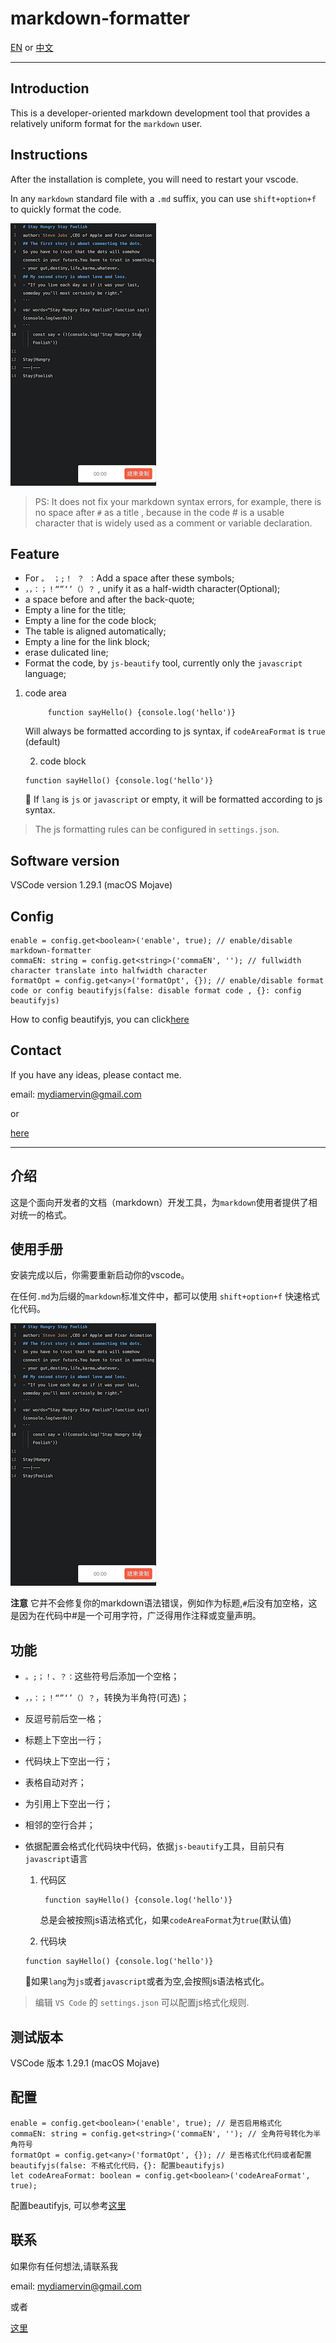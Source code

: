 # markdown-formatter

[EN](#Introduction) or [中文](#介绍)

---

## Introduction

This is a developer-oriented markdown development tool that provides a relatively uniform format for the `markdown` user.

## Instructions

After the installation is complete, you will need to restart your vscode.

In any `markdown` standard file with a `.md` suffix, you can use `shift+option+f` to quickly format the code.

![example.gif](images/example.gif)

> PS: It does not fix your markdown syntax errors, for example, there is no space after `#` as a title , because in the code # is a usable character that is widely used as a comment or variable declaration.

## Feature

- For `。 ；;！ ？ ：`Add a space after these symbols;
- `，，：；！“”‘’（）？` , unify it as a half-width character(Optional);
- a space before and after the back-quote;
- Empty a line for the title;
- Empty a line for the code block;
- The table is aligned automatically;
- Empty a line for the link block;
- erase dulicated line;
- Format the code, by `js-beautify` tool, currently only the `javascript` language;


1. code area

            function sayHello() {console.log('hello')}
        
        
        
    Will always be formatted according to js syntax, if `codeAreaFormat` is `true` (default)

    2. code block
    ``` lang
    function sayHello() {console.log('hello')}
    ```
    
    If `lang` is `js` or `javascript` or empty, it will be formatted according to js syntax.

> The js formatting rules can be configured in `settings.json`.

## Software version

VSCode version 1.29.1 (macOS Mojave)

## Config

    enable = config.get<boolean>('enable', true); // enable/disable markdown-formatter
    commaEN: string = config.get<string>('commaEN', ''); // fullwidth character translate into halfwidth character
    formatOpt = config.get<any>('formatOpt', {}); // enable/disable format code or config beautifyjs(false: disable format code , {}: config beautifyjs)

How to config beautifyjs, you can click[here](https://github.com/beautify-web/js-beautify)

## Contact

If you have any ideas, please contact me.

email: mydiamervin@gmail.com

or

[here](https://github.com/sumnow/markdown-formatter/issues)

---

## 介绍

这是个面向开发者的文档（markdown）开发工具，为`markdown`使用者提供了相对统一的格式。

## 使用手册

安装完成以后，你需要重新启动你的vscode。

在任何`.md`为后缀的`markdown`标准文件中，都可以使用 `shift+option+f` 快速格式化代码。

![example.gif](images/example.gif)

**注意** 它并不会修复你的markdown语法错误，例如作为标题,`#`后没有加空格，这是因为在代码中#是一个可用字符，广泛得用作注释或变量声明。

## 功能

- `。;；！、？：`这些符号后添加一个空格；
- `，，：；！“”‘’（）？`，转换为半角符(可选)；
- 反逗号前后空一格；
- 标题上下空出一行；
- 代码块上下空出一行；
- 表格自动对齐；
- 为引用上下空出一行；
- 相邻的空行合并；
- 依据配置会格式化代码块中代码，依据`js-beautify`工具，目前只有`javascript`语言

    1. 代码区

            function sayHello() {console.log('hello')}
        
        总是会被按照js语法格式化，如果`codeAreaFormat`为`true`(默认值)

    2. 代码块
    ``` lang
    function sayHello() {console.log('hello')}
    ```
    如果`lang`为`js`或者`javascript`或者为空,会按照js语法格式化。

> 编辑 `VS Code` 的 `settings.json` 可以配置js格式化规则.

## 测试版本

VSCode 版本 1.29.1 (macOS Mojave)

## 配置

    enable = config.get<boolean>('enable', true); // 是否启用格式化
    commaEN: string = config.get<string>('commaEN', ''); // 全角符号转化为半角符号
    formatOpt = config.get<any>('formatOpt', {}); // 是否格式化代码或者配置beautifyjs(false: 不格式化代码，{}: 配置beautifyjs)
    let codeAreaFormat: boolean = config.get<boolean>('codeAreaFormat', true);


配置beautifyjs, 可以参考[这里](https://github.com/beautify-web/js-beautify)

## 联系

如果你有任何想法,请联系我

email: mydiamervin@gmail.com

或者

[这里](https://github.com/sumnow/markdown-formatter/issues)


